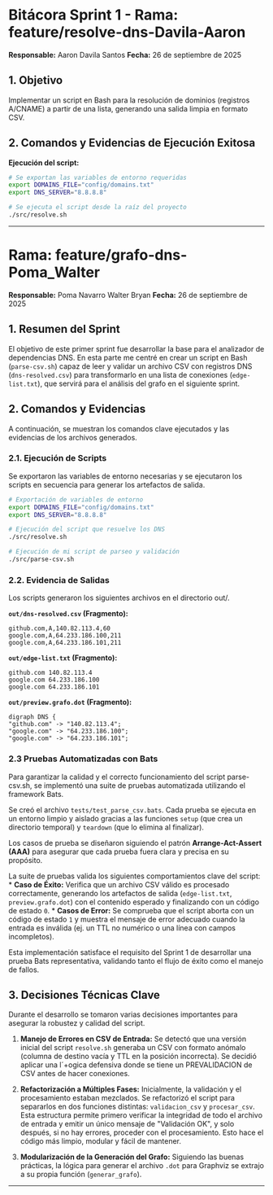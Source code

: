 # Bitácora Sprint 1 - Rama: feature/resolve-dns-Davila-Aaron

**Responsable:** Aaron Davila Santos 
**Fecha:** 26 de septiembre de 2025

## 1. Objetivo
Implementar un script en Bash para la resolución de dominios (registros A/CNAME) a partir de una lista, generando una salida limpia en formato CSV.

## 2. Comandos y Evidencias de Ejecución Exitosa

**Ejecución del script:**
```bash
# Se exportan las variables de entorno requeridas
export DOMAINS_FILE="config/domains.txt"
export DNS_SERVER="8.8.8.8"

# Se ejecuta el script desde la raíz del proyecto
./src/resolve.sh
```

---
# Rama: feature/grafo-dns-Poma_Walter
**Responsable:** Poma Navarro Walter Bryan
**Fecha:** 26 de septiembre de 2025

## 1. Resumen del Sprint

El objetivo de este primer sprint fue desarrollar la base para el analizador de dependencias DNS. En esta parte me centré en crear un script en Bash (`parse-csv.sh`) capaz de leer y validar un archivo CSV con registros DNS (`dns-resolved.csv`) para transformarlo en una lista de conexiones (`edge-list.txt`), que servirá para el análisis del grafo en el siguiente sprint.

## 2. Comandos y Evidencias

A continuación, se muestran los comandos clave ejecutados y las evidencias de los archivos generados.

### 2.1. Ejecución de Scripts

Se exportaron las variables de entorno necesarias y se ejecutaron los scripts en secuencia para generar los artefactos de salida.

```bash
# Exportación de variables de entorno
export DOMAINS_FILE="config/domains.txt"
export DNS_SERVER="8.8.8.8"

# Ejecución del script que resuelve los DNS
./src/resolve.sh

# Ejecución de mi script de parseo y validación
./src/parse-csv.sh
```

### 2.2. Evidencia de Salidas

Los scripts generaron los siguientes archivos en el directorio out/.

**`out/dns-resolved.csv` (Fragmento):**
```csv
github.com,A,140.82.113.4,60
google.com,A,64.233.186.100,211
google.com,A,64.233.186.101,211
```

**`out/edge-list.txt` (Fragmento):**
```
github.com 140.82.113.4
google.com 64.233.186.100
google.com 64.233.186.101
```

**`out/preview.grafo.dot` (Fragmento):**
```
digraph DNS {
"github.com" -> "140.82.113.4";
"google.com" -> "64.233.186.100";
"google.com" -> "64.233.186.101";
```

### 2.3 Pruebas Automatizadas con Bats

Para garantizar la calidad y el correcto funcionamiento del script parse-csv.sh, se implementó una suite de pruebas automatizada utilizando el framework Bats.

Se creó el archivo `tests/test_parse_csv.bats`. Cada prueba se ejecuta en un entorno limpio y aislado gracias a las funciones `setup` (que crea un directorio temporal) y `teardown` (que lo elimina al finalizar).

Los casos de prueba se diseñaron siguiendo el patrón **Arrange-Act-Assert (AAA)** para asegurar que cada prueba fuera clara y precisa en su propósito.

La suite de pruebas valida los siguientes comportamientos clave del script:
    * **Caso de Éxito:** Verifica que un archivo CSV válido es procesado correctamente, generando los artefactos de salida (`edge-list.txt`, `preview.grafo.dot`) con el contenido esperado y finalizando con un código de estado `0`.
    * **Casos de Error:** Se comprueba que el script aborta con un código de estado `1` y muestra el mensaje de error adecuado cuando la entrada es inválida (ej. un TTL no numérico o una línea con campos incompletos).

Esta implementación satisface el requisito del Sprint 1 de desarrollar una prueba Bats representativa, validando tanto el flujo de éxito como el manejo de fallos.

## 3. Decisiones Técnicas Clave

Durante el desarrollo se tomaron varias decisiones importantes para asegurar la robustez y calidad del script.

1.  **Manejo de Errores en CSV de Entrada:** Se detectó que una versión inicial del script `resolve.sh` generaba un CSV con formato anómalo (columna de destino vacía y TTL en la posición incorrecta). Se decidió aplicar una l´+ogica defensiva donde se tiene un PREVALIDACION de CSV antes de hacer conexiones.

2.  **Refactorización a Múltiples Fases:** Inicialmente, la validación y el procesamiento estaban mezclados. Se refactorizó el script para separarlos en dos funciones distintas: `validacion_csv` y `procesar_csv`. Esta estructura permite primero verificar la integridad de todo el archivo de entrada y emitir un único mensaje de "Validación OK", y solo después, si no hay errores, proceder con el procesamiento. Esto hace el código más limpio, modular y fácil de mantener.

3.  **Modularización de la Generación del Grafo:** Siguiendo las buenas prácticas, la lógica para generar el archivo `.dot` para Graphviz se extrajo a su propia función (`generar_grafo`).



---




